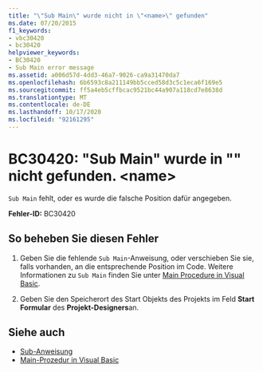 ```yaml
---
title: "\"Sub Main\" wurde nicht in \"<name>\" gefunden"
ms.date: 07/20/2015
f1_keywords:
- vbc30420
- bc30420
helpviewer_keywords:
- BC30420
- Sub Main error message
ms.assetid: a006d57d-4dd3-46a7-9026-ca9a31470da7
ms.openlocfilehash: 6b6593c8a211149bb5cced58d3c5c1eca6f169e5
ms.sourcegitcommit: ff5a4eb5cffbcac9521bc44a907a118cd7e8638d
ms.translationtype: MT
ms.contentlocale: de-DE
ms.lasthandoff: 10/17/2020
ms.locfileid: "92161295"
---
```

# <a name="bc30420-sub-main-was-not-found-in-name"></a>BC30420: "Sub Main" wurde in "" nicht gefunden. \<name>

`Sub Main` fehlt, oder es wurde die falsche Position dafür angegeben.

 **Fehler-ID:** BC30420

## <a name="to-correct-this-error"></a>So beheben Sie diesen Fehler

1. Geben Sie die fehlende `Sub Main`-Anweisung, oder verschieben Sie sie, falls vorhanden, an die entsprechende Position im Code. Weitere Informationen zu `Sub Main` finden Sie unter [Main Procedure in Visual Basic](../../programming-guide/program-structure/main-procedure.md).

2. Geben Sie den Speicherort des Start Objekts des Projekts im Feld **Start Formular** des **Projekt-Designers**an.

## <a name="see-also"></a>Siehe auch

- [Sub-Anweisung](../statements/sub-statement.md)
- [Main-Prozedur in Visual Basic](../../programming-guide/program-structure/main-procedure.md)
